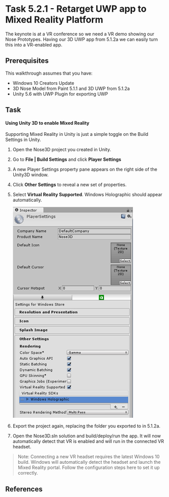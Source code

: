 # Task 5.2.1 - Retarget UWP app to Mixed Reality Platform
The keynote is at a VR conference so we need a VR demo showing our Nose Prototypes. Having our 3D UWP app from 5.1.2a we can easily turn this into a VR-enabled app.

## Prerequisites 

This walkthrough assumes that you have:
* Windows 10 Creators Update
* 3D Nose Model from Paint 5.1.1 and 3D UWP from 5.1.2a
* Unity 5.6 with UWP Plugin for exporting UWP

## Task 

#### Using Unity 3D to enable Mixed Reality
Supporting Mixed Reality in Unity is just a simple toggle on the Build Settings in Unity.
1. Open the Nose3D project you created in Unity.
2. Go to **File | Build Settings** and click **Player Settings**
3. A new Player Settings property pane appears on the right side of the Unity3D window.
4. Click **Other Settings** to reveal a new set of properties.
5. Select **Virtual Reality Supported**. Windows Holographic should appear automatically.

    ![3D objects tool](images/521_1.png)

6. Export the project again, replacing the folder you exported to in 5.1.2a.
7. Open the Nose3D.sln solution and build/deploy/run the app. It will now automatically detect that VR is enabled and will run in the connected VR headset.

> Note: Connecting a new VR headset requires the latest Windows 10 build. Windows will automatically detect the headset and launch the Mixed Reality portal. Follow the configuration steps here to set it up correctly.

## References
